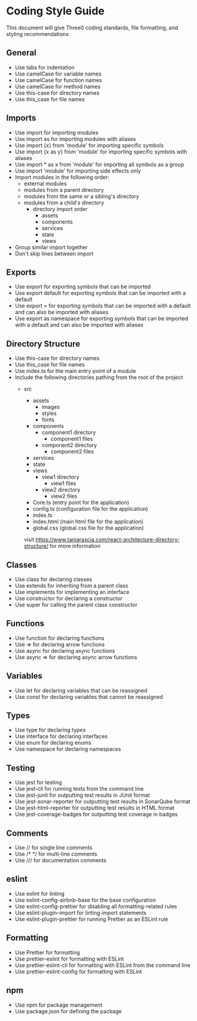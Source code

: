 Coding Style Guide
==================
This document will give Three0 coding standards, file formatting, and styling recommendations

## General
- Use tabs for indentation
- Use camelCase for variable names
- Use camelCase for function names
- Use camelCase for method names
- Use this-case for directory names
- Use this_case for file names

## Imports
- Use import for importing modules
- Use import as for importing modules with aliases
- Use import {x} from 'module' for importing specific symbols
- Use import {x as y} from 'module' for importing specific symbols with aliases
- Use import * as x from 'module' for importing all symbols as a group
- Use import 'module' for importing side effects only
- Import modules in the following order:
  - external modules
  - modules from a parent directory
  - modules from the same or a sibling's directory
  - modules from a child's directory
    - directory import order
      - assets
      - components
      - services
      - state
      - views
- Group similar import together
- Don't skip lines between import

## Exports
- Use export for exporting symbols that can be imported
- Use export default for exporting symbols that can be imported with a default
- Use export = for exporting symbols that can be imported with a default and can also be imported with aliases
- Use export as namespace for exporting symbols that can be imported with a default and can also be imported with aliases

## Directory Structure
- Use this-case for directory names
- Use this_case for file names
- Use index.ts for the main entry point of a module
- Include the following directories pathing from the root of the project
  - src
    - assets
      - images
      - styles
      - fonts
    - components
      - component1 directory
        - component1 files
      - component2 directory
        - component2 files
    - services
    - state
    - views
      - view1 directory
        - view1 files
      - view2 directory
        - view2 files
    - Core.ts (entry point for the application)
    - config.ts (configuration file for the application)
    - index.ts 
    - index.html (main html file for the application)
    - global.css (global css file for the application)

    visit https://www.taniarascia.com/react-architecture-directory-structure/ for more information

## Classes
- Use class for declaring classes
- Use extends for inheriting from a parent class
- Use implements for implementing an interface
- Use constructor for declaring a constructor
- Use super for calling the parent class constructor

## Functions
- Use function for declaring functions
- Use => for declaring arrow functions
- Use async for declaring async functions
- Use async => for declaring async arrow functions

## Variables
- Use let for declaring variables that can be reassigned
- Use const for declaring variables that cannot be reassigned

## Types
- Use type for declaring types
- Use interface for declaring interfaces
- Use enum for declaring enums
- Use namespace for declaring namespaces

## Testing
- Use jest for testing
- Use jest-cli for running tests from the command line
- Use jest-junit for outputting test results in JUnit format
- Use jest-sonar-reporter for outputting test results in SonarQube format
- Use jest-html-reporter for outputting test results in HTML format
- Use jest-coverage-badges for outputting test coverage in badges
    
## Comments
- Use // for single line comments
- Use /* */ for multi-line comments
- Use /// for documentation comments

## eslint
- Use eslint for linting
- Use eslint-config-airbnb-base for the base configuration
- Use eslint-config-prettier for disabling all formatting-related rules
- Use eslint-plugin-import for linting import statements
- Use eslint-plugin-prettier for running Prettier as an ESLint rule

## Formatting
- Use Prettier for formatting
- Use prettier-eslint for formatting with ESLint
- Use prettier-eslint-cli for formatting with ESLint from the command line
- Use prettier-eslint-config for formatting with ESLint

## npm
- Use npm for package management
- Use package.json for defining the package   

